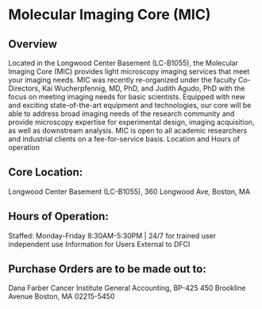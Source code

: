 # Molecular Imaging Core (MIC)

## Overview

Located in the Longwood Center Basement (LC-B1055), the Molecular Imaging Core (MIC) provides light microscopy imaging services that meet your imaging needs. MIC was recently re-organized under the faculty Co-Directors, Kai Wucherpfennig, MD, PhD, and Judith Agudo, PhD with the focus on meeting imaging needs for basic scientists. Equipped with new and exciting state-of-the-art equipment and technologies, our core will be able to address broad imaging needs of the research community and provide microscopy expertise for experimental design, imaging acquisition, as well as downstream analysis. MIC is open to all academic researchers and industrial clients on a fee-for-service basis.
Location and Hours of operation

## Core Location: 

Longwood Center Basement (LC-B1055), 360 Longwood Ave, Boston, MA

## Hours of Operation: 

Staffed: Monday-Friday 8:30AM-5:30PM  |  24/7 for trained user independent use
Information for Users External to DFCI

## Purchase Orders are to be made out to:

Dana Farber Cancer Institute
General Accounting, BP-425
450 Brookline Avenue
Boston, MA 02215-5450
